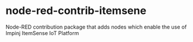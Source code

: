# node-red-contrib-itemsene
Node-RED contribution package that adds nodes which enable the use of Impinj ItemSense IoT Platform
